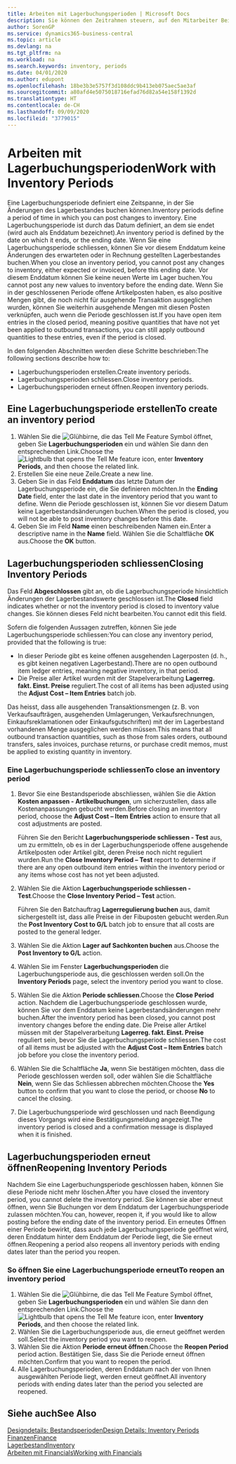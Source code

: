 ```yaml
---
title: Arbeiten mit Lagerbuchungsperioden | Microsoft Docs
description: Sie können den Zeitrahmen steuern, auf den Mitarbeiter Beitragsänderungen des Lagerbestandes buchen können, indem Sie Lagerbuchungsperioden definieren.
author: SorenGP
ms.service: dynamics365-business-central
ms.topic: article
ms.devlang: na
ms.tgt_pltfrm: na
ms.workload: na
ms.search.keywords: inventory, periods
ms.date: 04/01/2020
ms.author: edupont
ms.openlocfilehash: 18be3b3e5757f3d108ddc9b413eb075aec5ae3af
ms.sourcegitcommit: a80afd4e5075018716efad76d82a54e158f1392d
ms.translationtype: HT
ms.contentlocale: de-CH
ms.lasthandoff: 09/09/2020
ms.locfileid: "3779015"
---
```

# <a name="work-with-inventory-periods"></a><span data-ttu-id="20840-103">Arbeiten mit Lagerbuchungsperioden</span><span class="sxs-lookup"><span data-stu-id="20840-103">Work with Inventory Periods</span></span>
<span data-ttu-id="20840-104">Eine Lagerbuchungsperiode definiert eine Zeitspanne, in der Sie Änderungen des Lagerbestandes buchen können.</span><span class="sxs-lookup"><span data-stu-id="20840-104">Inventory periods define a period of time in which you can post changes to inventory.</span></span> <span data-ttu-id="20840-105">Eine Lagerbuchungsperiode ist durch das Datum definiert, an dem sie endet (wird auch als Enddatum bezeichnet).</span><span class="sxs-lookup"><span data-stu-id="20840-105">An inventory period is defined by the date on which it ends, or the ending date.</span></span> <span data-ttu-id="20840-106">Wenn Sie eine Lagerbuchungsperiode schliessen, können Sie vor diesem Enddatum keine Änderungen des erwarteten oder in Rechnung gestellten Lagerbestandes buchen.</span><span class="sxs-lookup"><span data-stu-id="20840-106">When you close an inventory period, you cannot post any changes to inventory, either expected or invoiced, before this ending date.</span></span> <span data-ttu-id="20840-107">Vor diesem Enddatum können Sie keine neuen Werte im Lager buchen.</span><span class="sxs-lookup"><span data-stu-id="20840-107">You cannot post any new values to inventory before the ending date.</span></span> <span data-ttu-id="20840-108">Wenn Sie in der geschlossenen Periode offene Artikelposten haben, es also positive Mengen gibt, die noch nicht für ausgehende Transaktion ausgeglichen wurden, können Sie weiterhin ausgehende Mengen mit diesen Posten verknüpfen, auch wenn die Periode geschlossen ist.</span><span class="sxs-lookup"><span data-stu-id="20840-108">If you have open item entries in the closed period, meaning positive quantities that have not yet been applied to outbound transactions, you can still apply outbound quantities to these entries, even if the period is closed.</span></span>  

<span data-ttu-id="20840-109">In den folgenden Abschnitten werden diese Schritte beschrieben:</span><span class="sxs-lookup"><span data-stu-id="20840-109">The following sections describe how to:</span></span>

* <span data-ttu-id="20840-110">Lagerbuchungsperioden erstellen.</span><span class="sxs-lookup"><span data-stu-id="20840-110">Create inventory periods.</span></span>  
* <span data-ttu-id="20840-111">Lagerbuchungsperioden schliessen.</span><span class="sxs-lookup"><span data-stu-id="20840-111">Close inventory periods.</span></span>  
* <span data-ttu-id="20840-112">Lagerbuchungsperioden erneut öffnen.</span><span class="sxs-lookup"><span data-stu-id="20840-112">Reopen inventory periods.</span></span>  

## <a name="to-create-an-inventory-period"></a><span data-ttu-id="20840-113">Eine Lagerbuchungsperiode erstellen</span><span class="sxs-lookup"><span data-stu-id="20840-113">To create an inventory period</span></span>  
1. <span data-ttu-id="20840-114">Wählen Sie die ![Glühbirne, die das Tell Me Feature](media/ui-search/search_small.png "Tell Me-Funktion") Symbol öffnet, geben Sie **Lagerbuchungsperioden** ein und wählen Sie dann den entsprechenden Link.</span><span class="sxs-lookup"><span data-stu-id="20840-114">Choose the ![Lightbulb that opens the Tell Me feature](media/ui-search/search_small.png "Tell me what you want to do") icon, enter **Inventory Periods**, and then choose the related link.</span></span>  
2. <span data-ttu-id="20840-115">Erstellen Sie eine neue Zeile.</span><span class="sxs-lookup"><span data-stu-id="20840-115">Create a new line.</span></span>  
3. <span data-ttu-id="20840-116">Geben Sie in das Feld **Enddatum** das letzte Datum der Lagerbuchungsperiode ein, die Sie definieren möchten.</span><span class="sxs-lookup"><span data-stu-id="20840-116">In the **Ending Date** field, enter the last date in the inventory period that you want to define.</span></span> <span data-ttu-id="20840-117">Wenn die Periode geschlossen ist, können Sie vor diesem Datum keine Lagerbestandsänderungen buchen.</span><span class="sxs-lookup"><span data-stu-id="20840-117">When the period is closed, you will not be able to post inventory changes before this date.</span></span>  
4. <span data-ttu-id="20840-118">Geben Sie im Feld **Name** einen beschreibenden Namen ein.</span><span class="sxs-lookup"><span data-stu-id="20840-118">Enter a descriptive name in the **Name** field.</span></span> <span data-ttu-id="20840-119">Wählen Sie die Schaltfläche **OK** aus.</span><span class="sxs-lookup"><span data-stu-id="20840-119">Choose the **OK** button.</span></span>  

## <a name="closing-inventory-periods"></a><span data-ttu-id="20840-120">Lagerbuchungsperioden schliessen</span><span class="sxs-lookup"><span data-stu-id="20840-120">Closing Inventory Periods</span></span>  
<span data-ttu-id="20840-121">Das Feld **Abgeschlossen** gibt an, ob die Lagerbuchungsperiode hinsichtlich Änderungen der Lagerbestandswerte geschlossen ist.</span><span class="sxs-lookup"><span data-stu-id="20840-121">The **Closed** field indicates whether or not the inventory period is closed to inventory value changes.</span></span> <span data-ttu-id="20840-122">Sie können dieses Feld nicht bearbeiten.</span><span class="sxs-lookup"><span data-stu-id="20840-122">You cannot edit this field.</span></span>  

<span data-ttu-id="20840-123">Sofern die folgenden Aussagen zutreffen, können Sie jede Lagerbuchungsperiode schliessen:</span><span class="sxs-lookup"><span data-stu-id="20840-123">You can close any inventory period, provided that the following is true:</span></span>  

* <span data-ttu-id="20840-124">In dieser Periode gibt es keine offenen ausgehenden Lagerposten (d. h., es gibt keinen negativen Lagerbestand).</span><span class="sxs-lookup"><span data-stu-id="20840-124">There are no open outbound item ledger entries, meaning negative inventory, in that period.</span></span>  
* <span data-ttu-id="20840-125">Die Preise aller Artikel wurden mit der Stapelverarbeitung **Lagerreg. fakt. Einst. Preise** reguliert.</span><span class="sxs-lookup"><span data-stu-id="20840-125">The cost of all items has been adjusted using the **Adjust Cost – Item Entries** batch job.</span></span>  

<span data-ttu-id="20840-126">Das heisst, dass alle ausgehenden Transaktionsmengen (z. B. von Verkaufsaufträgen, ausgehenden Umlagerungen, Verkaufsrechnungen, Einkaufsreklamationen oder Einkaufsgutschriften) mit der im Lagerbestand vorhandenen Menge ausgeglichen werden müssen.</span><span class="sxs-lookup"><span data-stu-id="20840-126">This means that all outbound transaction quantities, such as those from sales orders, outbound transfers, sales invoices, purchase returns, or purchase credit memos, must be applied to existing quantity in inventory.</span></span>  

### <a name="to-close-an-inventory-period"></a><span data-ttu-id="20840-127">Eine Lagerbuchungsperiode schliessen</span><span class="sxs-lookup"><span data-stu-id="20840-127">To close an inventory period</span></span>  
1. <span data-ttu-id="20840-128">Bevor Sie eine Bestandsperiode abschliessen, wählen Sie die Aktion **Kosten anpassen - Artikelbuchungen**, um sicherzustellen, dass alle Kostenanpassungen gebucht werden.</span><span class="sxs-lookup"><span data-stu-id="20840-128">Before closing an inventory period, choose the **Adjust Cost – Item Entries** action to ensure that all cost adjustments are posted.</span></span>

     <span data-ttu-id="20840-129">Führen Sie den Bericht **Lagerbuchungsperiode schliessen - Test** aus, um zu ermitteln, ob es in der Lagerbuchungsperiode offene ausgehende Artikelposten oder Artikel gibt, deren Preise noch nicht reguliert wurden.</span><span class="sxs-lookup"><span data-stu-id="20840-129">Run the **Close Inventory Period – Test** report to determine if there are any open outbound item entries within the inventory period or any items whose cost has not yet been adjusted.</span></span>  
2. <span data-ttu-id="20840-130">Wählen Sie die Aktion **Lagerbuchungsperiode schliessen - Test**.</span><span class="sxs-lookup"><span data-stu-id="20840-130">Choose the **Close Inventory Period – Test** action.</span></span>  

     <span data-ttu-id="20840-131">Führen Sie den Batchauftrag **Lagerregulierung buchen** aus, damit sichergestellt ist, dass alle Preise in der Fibuposten gebucht werden.</span><span class="sxs-lookup"><span data-stu-id="20840-131">Run the **Post Inventory Cost to G/L** batch job to ensure that all costs are posted to the general ledger.</span></span>  
3. <span data-ttu-id="20840-132">Wählen Sie die Aktion **Lager auf Sachkonten buchen** aus.</span><span class="sxs-lookup"><span data-stu-id="20840-132">Choose the **Post Inventory to G/L** action.</span></span>  
4. <span data-ttu-id="20840-133">Wählen Sie im Fenster  **Lagerbuchungsperioden** die Lagerbuchungsperiode aus, die geschlossen werden soll.</span><span class="sxs-lookup"><span data-stu-id="20840-133">On the **Inventory Periods** page, select the inventory period you want to close.</span></span>  
5. <span data-ttu-id="20840-134">Wählen Sie die Aktion **Periode schliessen**.</span><span class="sxs-lookup"><span data-stu-id="20840-134">Choose the **Close Period** action.</span></span> <span data-ttu-id="20840-135">Nachdem die Lagerbuchungsperiode geschlossen wurde, können Sie vor dem Enddatum keine Lagerbestandsänderungen mehr buchen.</span><span class="sxs-lookup"><span data-stu-id="20840-135">After the inventory period has been closed, you cannot post inventory changes before the ending date.</span></span> <span data-ttu-id="20840-136">Die Preise aller Artikel müssen mit der Stapelverarbeitung **Lagerreg. fakt. Einst. Preise** reguliert sein, bevor Sie die Lagerbuchungsperiode schliessen.</span><span class="sxs-lookup"><span data-stu-id="20840-136">The cost of all items must be adjusted with the **Adjust Cost – Item Entries** batch job before you close the inventory period.</span></span>  
6. <span data-ttu-id="20840-137">Wählen Sie die Schaltfläche **Ja**, wenn Sie bestätigen möchten, dass die Periode geschlossen werden soll, oder wählen Sie die Schaltfläche **Nein**, wenn Sie das Schliessen abbrechen möchten.</span><span class="sxs-lookup"><span data-stu-id="20840-137">Choose the **Yes** button to confirm that you want to close the period, or choose **No** to cancel the closing.</span></span>  
7. <span data-ttu-id="20840-138">Die Lagerbuchungsperiode wird geschlossen und nach Beendigung dieses Vorgangs wird eine Bestätigungsmeldung angezeigt.</span><span class="sxs-lookup"><span data-stu-id="20840-138">The inventory period is closed and a confirmation message is displayed when it is finished.</span></span>  

## <a name="reopening-inventory-periods"></a><span data-ttu-id="20840-139">Lagerbuchungsperioden erneut öffnen</span><span class="sxs-lookup"><span data-stu-id="20840-139">Reopening Inventory Periods</span></span>  
<span data-ttu-id="20840-140">Nachdem Sie eine Lagerbuchungsperiode geschlossen haben, können Sie diese Periode nicht mehr löschen.</span><span class="sxs-lookup"><span data-stu-id="20840-140">After you have closed the inventory period, you cannot delete the inventory period.</span></span> <span data-ttu-id="20840-141">Sie können sie aber erneut öffnen, wenn Sie Buchungen vor dem Enddatum der Lagerbuchungsperiode zulassen möchten.</span><span class="sxs-lookup"><span data-stu-id="20840-141">You can, however, reopen it, if you would like to allow posting before the ending date of the inventory period.</span></span> <span data-ttu-id="20840-142">Ein erneutes Öffnen einer Periode bewirkt, dass auch jede Lagerbuchungsperiode geöffnet wird, deren Enddatum hinter dem Enddatum der Periode liegt, die Sie erneut öffnen.</span><span class="sxs-lookup"><span data-stu-id="20840-142">Reopening a period also reopens all inventory periods with ending dates later than the period you reopen.</span></span>  

### <a name="to-reopen-an-inventory-period"></a><span data-ttu-id="20840-143">So öffnen Sie eine Lagerbuchungsperiode erneut</span><span class="sxs-lookup"><span data-stu-id="20840-143">To reopen an inventory period</span></span>  
1. <span data-ttu-id="20840-144">Wählen Sie die ![Glühbirne, die das Tell Me Feature](media/ui-search/search_small.png "Tell Me-Funktion") Symbol öffnet, geben Sie **Lagerbuchungsperioden** ein und wählen Sie dann den entsprechenden Link.</span><span class="sxs-lookup"><span data-stu-id="20840-144">Choose the ![Lightbulb that opens the Tell Me feature](media/ui-search/search_small.png "Tell me what you want to do") icon, enter **Inventory Periods**, and then choose the related link.</span></span>  
2. <span data-ttu-id="20840-145">Wählen Sie die Lagerbuchungsperiode aus, die erneut geöffnet werden soll.</span><span class="sxs-lookup"><span data-stu-id="20840-145">Select the inventory period you want to reopen.</span></span>  
3. <span data-ttu-id="20840-146">Wählen Sie die Aktion **Periode erneut öffnen**.</span><span class="sxs-lookup"><span data-stu-id="20840-146">Choose the **Reopen Period** period action.</span></span> <span data-ttu-id="20840-147">Bestätigen Sie, dass Sie die Periode erneut öffnen möchten.</span><span class="sxs-lookup"><span data-stu-id="20840-147">Confirm that you want to reopen the period.</span></span>  
4. <span data-ttu-id="20840-148">Alle Lagerbuchungsperioden, deren Enddatum nach der von Ihnen ausgewählten Periode liegt, werden erneut geöffnet.</span><span class="sxs-lookup"><span data-stu-id="20840-148">All inventory periods with ending dates later than the period you selected are reopened.</span></span>  

## <a name="see-also"></a><span data-ttu-id="20840-149">Siehe auch</span><span class="sxs-lookup"><span data-stu-id="20840-149">See Also</span></span>  
[<span data-ttu-id="20840-150">Designdetails: Bestandsperioden</span><span class="sxs-lookup"><span data-stu-id="20840-150">Design Details: Inventory Periods</span></span>](design-details-inventory-periods.md)  
[<span data-ttu-id="20840-151">Finanzen</span><span class="sxs-lookup"><span data-stu-id="20840-151">Finance</span></span>](finance.md)  
[<span data-ttu-id="20840-152">Lagerbestand</span><span class="sxs-lookup"><span data-stu-id="20840-152">Inventory</span></span>](inventory-manage-inventory.md)  
[<span data-ttu-id="20840-153">Arbeiten mit Financials</span><span class="sxs-lookup"><span data-stu-id="20840-153">Working with Financials</span></span>](ui-work-product.md)
